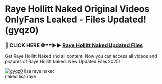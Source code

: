 # Raye Hollitt Naked Original Videos 0nlyFans Leaked - Files Updated! (gyqz0)

<h3>🔴 CLICK HERE 🌐==►► <a href="https://tinyurl.com/yckcrads" rel="nofollow">Raye Hollitt Naked Updated Files</a></h3>

Get Raye Hollitt Naked and all content. Now you can access all videos and pictures of Raye Hollitt Naked. New Updated Files 2025!

[![gyqz0](https://i.imgur.com/hpKpOFt.gif)](https://tinyurl.com/yckcrads)
lisa raye naked<br>
naked lisa raye